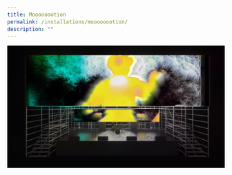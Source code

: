 ```yaml
---
title: Moooooootion
permalink: /installations/moooooootion/
description: ""
---
```

![](/images/Installations/moooooootion.jpg)